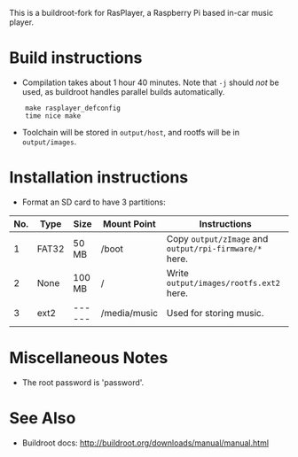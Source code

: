 This is a buildroot-fork for RasPlayer, a Raspberry Pi based in-car music player.


# Build instructions
* Compilation takes about 1 hour 40 minutes. Note that ```-j``` should *not* be used, as buildroot handles parallel builds automatically.

```
    make rasplayer_defconfig
    time nice make
```

* Toolchain will be stored in ```output/host```, and rootfs will be in ```output/images```.

# Installation instructions
* Format an SD card to have 3 partitions:

| No. | Type  | Size   | Mount Point  | Instructions 
|-----|-------|--------|--------------|--------------
| 1   | FAT32 | 50 MB  | /boot        | Copy ```output/zImage``` and ```output/rpi-firmware/*``` here.
| 2   | None  | 100 MB | /            | Write ```output/images/rootfs.ext2``` here.
| 3   | ext2  | ------ | /media/music | Used for storing music.

# Miscellaneous Notes
* The root password is 'password'.

# See Also
* Buildroot docs: http://buildroot.org/downloads/manual/manual.html

